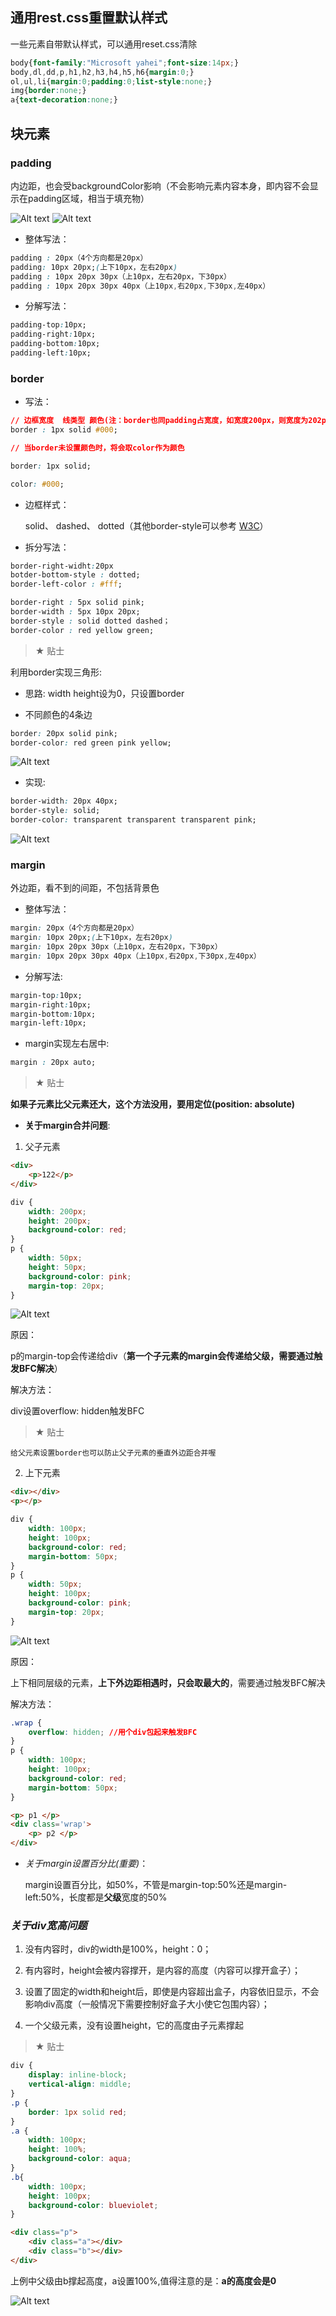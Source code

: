 ## 通用rest.css重置默认样式

一些元素自带默认样式，可以通用reset.css清除

```css
body{font-family:"Microsoft yahei";font-size:14px;}
body,dl,dd,p,h1,h2,h3,h4,h5,h6{margin:0;}
ol,ul,li{margin:0;padding:0;list-style:none;}
img{border:none;}
a{text-decoration:none;}
```

## 块元素

### padding

内边距，也会受backgroundColor影响（不会影响元素内容本身，即内容不会显示在padding区域，相当于填充物）

![Alt text](./imgs/4-01.png)
![Alt text](./imgs/4-02.png)

- 整体写法：

```css
padding : 20px（4个方向都是20px）
padding: 10px 20px;(上下10px，左右20px)
padding : 10px 20px 30px（上10px，左右20px，下30px）
padding : 10px 20px 30px 40px（上10px,右20px,下30px,左40px）

```

- 分解写法：

```css
padding-top:10px;
padding-right:10px;
padding-bottom:10px;
padding-left:10px;

```

### border

- 写法：

```css
// 边框宽度  线类型 颜色(注：border也同padding占宽度，如宽度200px，则宽度为202px)
border : 1px solid #000;  

// 当border未设置颜色时，将会取color作为颜色

border: 1px solid;

color: #000; 
```
    
- 边框样式：

    solid、 dashed、 dotted（其他border-style可以参考 [W3C](http://www.w3school.com.cn/cssref/pr_border-style.asp)）

- 拆分写法：

```css
border-right-widht:20px
botder-bottom-style : dotted;
border-left-color : #fff;

border-right : 5px solid pink;
border-width : 5px 10px 20px;
border-style : solid dotted dashed；
border-color : red yellow green;

```

> &#9733; 贴士 

利用border实现三角形:

- 思路: width height设为0，只设置border

- 不同颜色的4条边

```css
border: 20px solid pink;
border-color: red green pink yellow;
```

![Alt text](./imgs/4-03.png)

- 实现:

```css
border-width: 20px 40px;
border-style: solid;
border-color: transparent transparent transparent pink;
```

![Alt text](./imgs/4-04.png)

### margin

外边距，看不到的间距，不包括背景色

- 整体写法：

```css
margin: 20px（4个方向都是20px）
margin: 10px 20px;(上下10px，左右20px)
margin: 10px 20px 30px（上10px，左右20px，下30px）
margin: 10px 20px 30px 40px（上10px,右20px,下30px,左40px）
```
- 分解写法:

```css
margin-top:10px;
margin-right:10px;
margin-bottom:10px;
margin-left:10px;
```

- margin实现左右居中:

```css
margin : 20px auto;
```
    
> &#9733; 贴士 

**如果子元素比父元素还大，这个方法没用，要用定位(position: absolute)**


- **关于margin合并问题**:

1. 父子元素

```html
<div>
    <p>122</p>
</div>
```

```css
div {
    width: 200px;
    height: 200px;
    background-color: red;
}
p {
    width: 50px;
    height: 50px;
    background-color: pink;
    margin-top: 20px;
}
```
![Alt text](./imgs/4-05.png)

原因：

p的margin-top会传递给div（**第一个子元素的margin会传递给父级，需要通过触发BFC解决**）

解决方法： 

div设置overflow: hidden触发BFC

> &#9733; 贴士 

```text
给父元素设置border也可以防止父子元素的垂直外边距合并喔
```

2. 上下元素

```html
<div></div>
<p></p>
```

```css
div {
    width: 100px;
    height: 100px;
    background-color: red;
    margin-bottom: 50px;
}
p {
    width: 50px;
    height: 100px;
    background-color: pink;
    margin-top: 20px;
}
```
![Alt text](./imgs/4-06.png)

原因：

上下相同层级的元素，**上下外边距相遇时，只会取最大的**，需要通过触发BFC解决

解决方法：

```css
.wrap {
    overflow: hidden; //用个div包起来触发BFC
}
p {
    width: 100px;
    height: 100px;
    background-color: red;
    margin-bottom: 50px;
}
```
    
```html
<p> p1 </p>
<div class='wrap'>
    <p> p2 </p>
</div>
```

- *关于margin设置百分比(重要)*：

    margin设置百分比，如50%，不管是margin-top:50%还是margin-left:50%，长度都是**父级**宽度的50%
    
### *关于div宽高问题*

1. 没有内容时，div的width是100%，height：0；

2. 有内容时，height会被内容撑开，是内容的高度（内容可以撑开盒子）；

3. 设置了固定的width和height后，即使是内容超出盒子，内容依旧显示，不会影响div高度（一般情况下需要控制好盒子大小使它包围内容）；

4. 一个父级元素，没有设置height，它的高度由子元素撑起

> &#9733; 贴士 

```css
div {
    display: inline-block;
    vertical-align: middle;
}
.p {
    border: 1px solid red;
}
.a {
    width: 100px;
    height: 100%;
    background-color: aqua;
}
.b{
    width: 100px;
    height: 100px;
    background-color: blueviolet;
}
```

```html
<div class="p">
    <div class="a"></div>
    <div class="b"></div>
</div>
```
    
上例中父级由b撑起高度，a设置100%,值得注意的是：**a的高度会是0**

![Alt text](./imgs/4-07.png)
